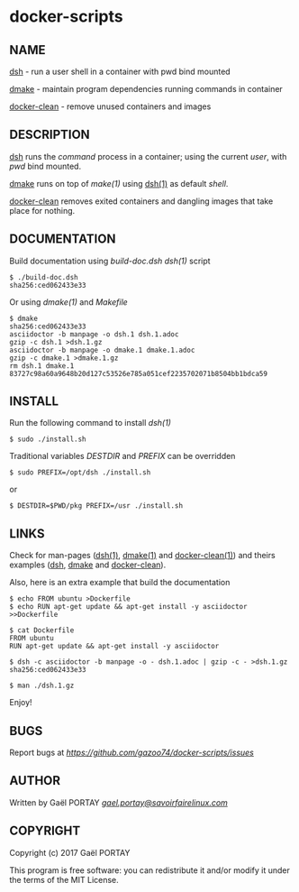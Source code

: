 # docker-scripts

## NAME

[dsh](dsh.1.adoc) - run a user shell in a container with pwd bind mounted

[dmake](dmake.1.adoc) - maintain program dependencies running commands in
container

[docker-clean](docker-clean.1.adoc) - remove unused containers and images

## DESCRIPTION

[dsh](dsh) runs the _command_ process in a container; using the current _user_,
with _pwd_ bind mounted.

[dmake](dmake) runs on top of *make(1)* using [dsh(1)](dsh.1.adoc) as default
_shell_.

[docker-clean](docker-clean) removes exited containers and dangling images that
take place for nothing.

## DOCUMENTATION

Build documentation using _build-doc.dsh_ *dsh(1)* script

	$ ./build-doc.dsh
	sha256:ced062433e33

Or using *dmake(1)* and _Makefile_

	$ dmake
	sha256:ced062433e33
	asciidoctor -b manpage -o dsh.1 dsh.1.adoc
	gzip -c dsh.1 >dsh.1.gz
	asciidoctor -b manpage -o dmake.1 dmake.1.adoc
	gzip -c dmake.1 >dmake.1.gz
	rm dsh.1 dmake.1
	83727c98a60a9648b20d127c53526e785a051cef2235702071b8504bb1bdca59

## INSTALL

Run the following command to install *dsh(1)*

	$ sudo ./install.sh

Traditional variables *DESTDIR* and *PREFIX* can be overridden

	$ sudo PREFIX=/opt/dsh ./install.sh

or

	$ DESTDIR=$PWD/pkg PREFIX=/usr ./install.sh

## LINKS

Check for man-pages ([dsh(1)](dsh.1.adoc), [dmake(1)](dmake.1.adoc) and
[docker-clean(1)](docker-clean.1.adoc)) and theirs examples
([dsh](dsh.1.adoc#examples), [dmake](dmake.1.adoc#examples) and
[docker-clean](docker-clean.1.adoc#examples)).

Also, here is an extra example that build the documentation

	$ echo FROM ubuntu >Dockerfile
	$ echo RUN apt-get update && apt-get install -y asciidoctor >>Dockerfile

	$ cat Dockerfile
	FROM ubuntu
	RUN apt-get update && apt-get install -y asciidoctor

	$ dsh -c asciidoctor -b manpage -o - dsh.1.adoc | gzip -c - >dsh.1.gz
	sha256:ced062433e33

	$ man ./dsh.1.gz

Enjoy!

## BUGS

Report bugs at *https://github.com/gazoo74/docker-scripts/issues*

## AUTHOR

Written by Gaël PORTAY *gael.portay@savoirfairelinux.com*

## COPYRIGHT

Copyright (c) 2017 Gaël PORTAY

This program is free software: you can redistribute it and/or modify it under
the terms of the MIT License.
